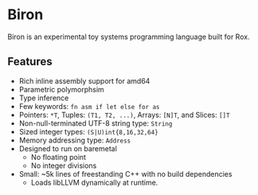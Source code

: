 # Biron

Biron is an experimental toy systems programming language built for Rox.

## Features
* Rich inline assembly support for amd64
* Parametric polymorphsim
* Type inference
* Few keywords: `fn asm if let else for as`
* Pointers: `*T`, Tuples: `(T1, T2, ...)`, Arrays: `[N]T`, and Slices: `[]T`
* Non-null-terminated UTF-8 string type: `String`
* Sized integer types: `(S|U)int{8,16,32,64}`
* Memory addressing type: `Address`
* Designed to run on baremetal
  * No floating point
  * No integer divisions
* Small: ~5k lines of freestanding C++ with no build dependencies
  * Loads libLLVM dynamically at runtime.